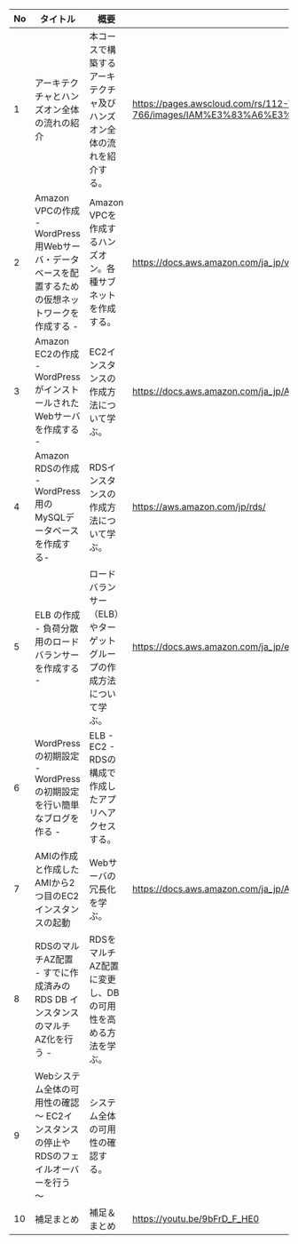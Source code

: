 |No|タイトル|概要|関連ドキュメント|URL|
|----|----|----|----|----|
|1|アーキテクチャとハンズオン全体の流れの紹介|本コースで構築するアーキテクチャ及びハンズオン全体の流れを紹介する。|https://pages.awscloud.com/rs/112-TZM-766/images/IAM%E3%83%A6%E3%83%BC%E3%82%B5%E3%82%99%E4%BD%9C%E6%88%90%E6%96%B9%E6%B3%95.pdf|https://youtu.be/MY-WPbx5tGw|
|2|Amazon VPCの作成 - WordPress用Webサーバ・データベースを配置するための仮想ネットワークを作成する -|Amazon VPCを作成するハンズオン。各種サブネットを作成する。|https://docs.aws.amazon.com/ja_jp/vpc/latest/userguide/what-is-amazon-vpc.html|https://youtu.be/c9ZPrmJwo00|
|3|Amazon EC2の作成 - WordPressがインストールされたWebサーバを作成する -|EC2インスタンスの作成方法について学ぶ。|https://docs.aws.amazon.com/ja_jp/AWSEC2/latest/UserGuide/concepts.html|https://youtu.be/K5dbesarW9g|
|4|Amazon RDSの作成 - WordPress用のMySQLデータベースを作成する-|RDSインスタンスの作成方法について学ぶ。|https://aws.amazon.com/jp/rds/|https://youtu.be/7xzwoiNdZ2c|
|5|ELB の作成 - 負荷分散用のロードバランサーを作成する -|ロードバランサー（ELB）やターゲットグループの作成方法について学ぶ。|https://docs.aws.amazon.com/ja_jp/elasticloadbalancing/latest/application/introduction.html|https://youtu.be/dyoP4uRsots|
|6|WordPressの初期設定 - WordPressの初期設定を行い簡単なブログを作る -|ELB - EC2 - RDSの構成で作成したアプリへアクセスする。||https://youtu.be/SPeTWigSENw|
|7|AMIの作成と作成したAMIから2つ目のEC2インスタンスの起動|Webサーバの冗長化を学ぶ。|https://docs.aws.amazon.com/ja_jp/AWSEC2/latest/UserGuide/AMIs.html|https://youtu.be/HMRyvk2W50c|
|8|RDSのマルチAZ配置 - すでに作成済みのRDS DB インスタンスのマルチAZ化を行う -|RDSをマルチAZ配置に変更し、DBの可用性を高める方法を学ぶ。||https://youtu.be/rqqlpX0SNlc|
|9|Webシステム全体の可用性の確認 〜 EC2インスタンスの停止やRDSのフェイルオーバーを行う 〜|システム全体の可用性の確認する。||https://youtu.be/H8nN4GuSVT4|
|10|補足まとめ|補足＆まとめ|https://youtu.be/9bFrD_F_HE0|https://youtu.be/PjahPGD2j0I|
